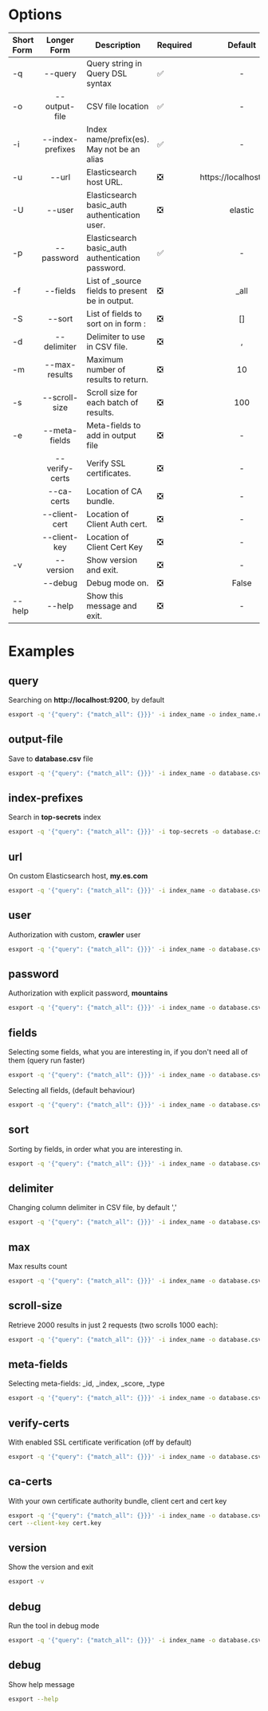 # Options


| Short Form |   Longer Form    | Description                                           | Required |        Default         |
|:-----------|:----------------:|-------------------------------------------------------|:---------|:----------------------:|
| -q         |     --query      | Query string in Query DSL syntax                      | ✅        |           -            |
| -o         |  --output-file   | CSV file location                                     | ✅        |           -            |
| -i         | --index-prefixes | Index name/prefix(es). May not be an alias            | ✅        |           -            |
| -u         |      --url       | Elasticsearch host URL.                               | ❎        | https://localhost:9200 |
| -U         |      --user      | Elasticsearch basic_auth authentication user.         | ❎        |        elastic         |
| -p         |    --password    | Elasticsearch basic_auth authentication password.     | ✅        |           -            |
| -f         |     --fields     | List of _source fields to present be in output.       | ❎        |          _all          |
| -S         |      --sort      | List of fields to sort on in form <field>:<direction> | ❎        |           []           |
| -d         |   --delimiter    | Delimiter to use in CSV file.                         | ❎        |           ,            |
| -m         |  --max-results   | Maximum number of results to return.                  | ❎        |           10           |
| -s         |  --scroll-size   | Scroll size for each batch of results.                | ❎        |          100           |
| -e         |  --meta-fields   | Meta-fields to add in output file                     | ❎        |           -            |
|            |  --verify-certs  | Verify SSL certificates.                              | ❎        |           -            |
|            |    --ca-certs    | Location of CA bundle.                                | ❎        |           -            |
|            |  --client-cert   | Location of Client Auth cert.                         | ❎        |           -            |
|            |   --client-key   | Location of Client Cert Key                           | ❎        |           -            |
| -v         |    --version     | Show version and exit.                                | ❎        |           -            |
|            |     --debug      | Debug mode on.                                        | ❎        |         False          |
| --help     |      --help      | Show this message and exit.                           | ❎        |           -            |

[1]: https://www.elastic.co/guide/en/elasticsearch/reference/current/query-dsl.html
[2]: https://www.elastic.co/guide/en/elasticsearch/client/python-api/current/connecting.html#_verifying_https_with_ca_certificates
[3]: https://www.elastic.co/guide/en/elasticsearch/reference/8.9/search-search.html#search-search-api-path-params
[4]: https://www.elastic.co/guide/en/elasticsearch/reference/8.9/search-search.html#search-search-api-query-params



# Examples

query
-----
Searching on **http://localhost:9200**, by default

```bash
esxport -q '{"query": {"match_all": {}}}' -i index_name -o index_name.csv
```

output-file
-----------
Save to **database.csv** file

```bash
esxport -q '{"query": {"match_all": {}}}' -i index_name -o database.csv
```

index-prefixes
-----------
Search in **top-secrets** index

```bash
esxport -q '{"query": {"match_all": {}}}' -i top-secrets -o database.csv
```

url
---
On custom Elasticsearch host, **my.es.com**

```bash
esxport -q '{"query": {"match_all": {}}}' -i index_name -o database.csv -u https://my.es.com
```

user
----
Authorization with custom, **crawler** user

```bash
esxport -q '{"query": {"match_all": {}}}' -i index_name -o database.csv -U crawler
```

password
----
Authorization with explicit password, **mountains**

```bash
esxport -q '{"query": {"match_all": {}}}' -i index_name -o database.csv -p mountains
```

fields
------
Selecting some fields, what you are interesting in, if you don't need all of them (query run faster)

```bash
esxport -q '{"query": {"match_all": {}}}' -i index_name -o database.csv -f coolField
```

Selecting all fields, (default behaviour)

```bash
esxport -q '{"query": {"match_all": {}}}' -i index_name -o database.csv -f _all
```

sort
----
Sorting by fields, in order what you are interesting in.

```bash
esxport -q '{"query": {"match_all": {}}}' -i index_name -o database.csv -S coolField:desc
```

delimiter
---------
Changing column delimiter in CSV file, by default ','

```bash
esxport -q '{"query": {"match_all": {}}}' -i index_name -o database.csv -d ';'
```

max
---
Max results count

```bash
esxport -q '{"query": {"match_all": {}}}' -i index_name -o database.csv -m 1000
```

scroll-size
---
Retrieve 2000 results in just 2 requests (two scrolls 1000 each):

```bash
esxport -q '{"query": {"match_all": {}}}' -i index_name -o database.csv -m 2000 -S 1000
```

meta-fields
-----------
Selecting meta-fields: _id, _index, _score, _type

```bash
esxport -q '{"query": {"match_all": {}}}' -i index_name -o database.csv -e _id
```

verify-certs
------------
With enabled SSL certificate verification (off by default)

```bash
esxport -q '{"query": {"match_all": {}}}' -i index_name -o database.csv --verify-certs
```

ca-certs
--------
With your own certificate authority bundle, client cert and cert key

```bash
esxport -q '{"query": {"match_all": {}}}' -i index_name -o database.csv --ca-certs ca.crt --client-cert client.
cert --client-key cert.key
```

version
--------
Show the version and exit

```bash
esxport -v
```

debug
--------
Run the tool in debug mode

```bash
esxport -q '{"query": {"match_all": {}}}' -i index_name -o database.csv --debug
```

debug
--------
Show help message

```bash
esxport --help
```
